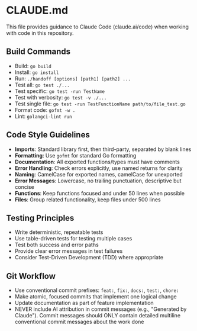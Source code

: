 # CLAUDE.md

This file provides guidance to Claude Code (claude.ai/code) when working with code in this repository.

## Build Commands
- Build: `go build`
- Install: `go install`
- Run: `./handoff [options] [path1] [path2] ...`
- Test all: `go test ./...`
- Test specific: `go test -run TestName`
- Test with verbosity: `go test -v ./...`
- Test single file: `go test -run TestFunctionName path/to/file_test.go`
- Format code: `gofmt -w .`
- Lint: `golangci-lint run`

## Code Style Guidelines
- **Imports**: Standard library first, then third-party, separated by blank lines
- **Formatting**: Use `gofmt` for standard Go formatting
- **Documentation**: All exported functions/types must have comments
- **Error Handling**: Check errors explicitly, use named returns for clarity
- **Naming**: CamelCase for exported names, camelCase for unexported
- **Error Messages**: Lowercase, no trailing punctuation, descriptive but concise
- **Functions**: Keep functions focused and under 50 lines when possible
- **Files**: Group related functionality, keep files under 500 lines

## Testing Principles
- Write deterministic, repeatable tests
- Use table-driven tests for testing multiple cases
- Test both success and error paths
- Provide clear error messages in test failures
- Consider Test-Driven Development (TDD) where appropriate

## Git Workflow
- Use conventional commit prefixes: `feat:`, `fix:`, `docs:`, `test:`, `chore:`
- Make atomic, focused commits that implement one logical change
- Update documentation as part of feature implementation
- NEVER include AI attribution in commit messages (e.g., "Generated by Claude"). Commit messages should ONLY contain detailed multiline conventional commit messages about the work done

